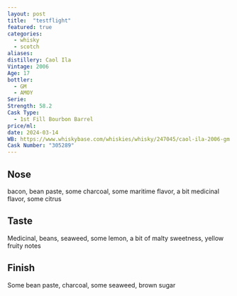 ```yaml
---
layout: post
title:  "testflight"
featured: true
categories:
  - whisky
  - scotch
aliases: 
distillery: Caol Ila
Vintage: 2006
Age: 17
bottler:
  - GM
  - AMOY
Serie: 
Strength: 58.2
Cask Type:
  - 1st Fill Bourbon Barrel
price/ml: 
date: 2024-03-14
WB: https://www.whiskybase.com/whiskies/whisky/247045/caol-ila-2006-gm
Cask Number: "305289"
---
```

## Nose
bacon, bean paste, some charcoal, some maritime flavor, a bit medicinal flavor, some citrus

## Taste
Medicinal, beans, seaweed, some lemon, a bit of malty sweetness, yellow fruity notes

## Finish
Some bean paste, charcoal, some seaweed, brown sugar
